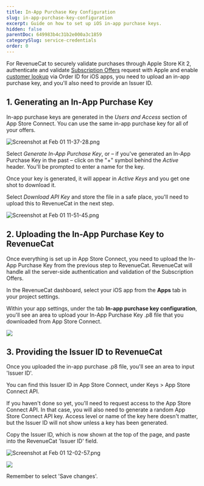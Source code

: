 ```yaml
---
title: In-App Purchase Key Configuration
slug: in-app-purchase-key-configuration
excerpt: Guide on how to set up iOS in-app purchase keys.
hidden: false
parentDoc: 649983b4c31b2e000a3c1859
categorySlug: service-credentials
order: 0
---
```

For RevenueCat to securely validate purchases through Apple Store Kit 2, authenticate and validate [Subscription Offers](https://docs.revenuecat.com/docs/ios-subscription-offers) request with Apple and enable [customer lookup](https://docs.revenuecat.com/docs/customer-lists#find-an-individual-customer) via Order ID for iOS apps, you need to upload an in-app purchase key, and you'll also need to provide an Issuer ID.

## 1. Generating an In-App Purchase Key

In-app purchase keys are generated in the _Users and Access_ section of App Store Connect. You can use the same in-app purchase key for all of your offers.

![](https://files.readme.io/3b3a6dc-Screenshot_at_Feb_01_11-37-28.png "Screenshot at Feb 01 11-37-28.png")



Select _Generate In-App Purchase Key_, or – if you've generated an In-App Purchase Key in the past – click on the "+" symbol behind the _Active_ header. You'll be prompted to enter a name for the key. 

Once your key is generated, it will appear in _Active Keys_ and you get one shot to download it. 

Select _Download API Key_ and store the file in a safe place, you'll need to upload this to RevenueCat in the next step.

![](https://files.readme.io/55a58f1-Screenshot_at_Feb_01_11-51-45.png "Screenshot at Feb 01 11-51-45.png")



## 2. Uploading the In-App Purchase Key to RevenueCat

Once everything is set up in App Store Connect, you need to upload the In-App Purchase Key from the previous step to RevenueCat. RevenueCat will handle all the server-side authentication and validation of the Subscription Offers.

In the RevenueCat dashboard, select your iOS app from the **Apps** tab in your project settings.

Within your app settings, under the tab **In-app purchase key configuration**, you'll see an area to upload your In-App Purchase Key .p8 file that you downloaded from App Store Connect.


![](https://github.com/RevenueCat/revenuecat-docs/assets/5860245/ae091b84-891d-4132-842c-3d35d9c66d4a)



## 3. Providing the Issuer ID to RevenueCat

Once you uploaded the in-app purchase .p8 file, you'll see an area to input 'Issuer ID'.

You can find this Issuer ID in App Store Connect, under Keys > App Store Connect API.

If you haven't done so yet, you'll need to request access to the App Store Connect API. In that case, you will also need to generate a random App Store Connect API key. Access level or name of the key here doesn't matter, but the Issuer ID will not show unless a key has been generated.

Copy the Issuer ID, which is now shown at the top of the page, and paste into the RevenueCat 'Issuer ID' field. 

![](https://files.readme.io/ab962c9-Screenshot_at_Feb_01_12-02-57.png "Screenshot at Feb 01 12-02-57.png")


![](https://github.com/RevenueCat/revenuecat-docs/assets/5860245/fdd4e307-8eaa-4bfe-a3e4-56f590106991)



Remember to select 'Save changes'.

